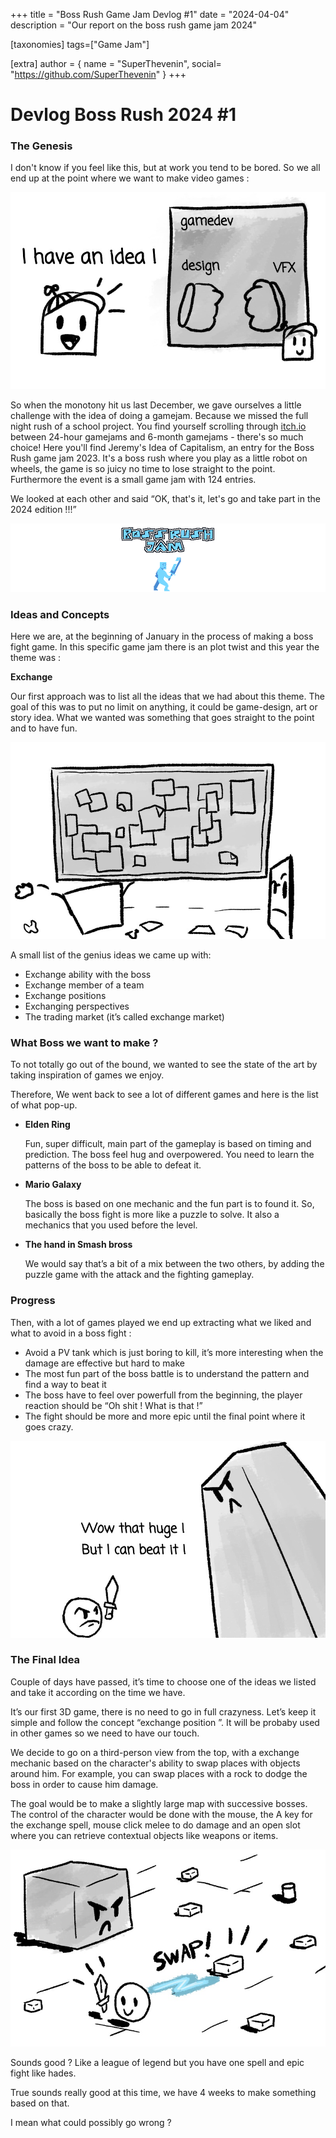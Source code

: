 +++
title = "Boss Rush Game Jam Devlog #1"
date = "2024-04-04"
description = "Our report on the boss rush game jam 2024"

[taxonomies]
tags=["Game Jam"]

[extra]
author = { name = "SuperThevenin", social= "https://github.com/SuperThevenin" }
+++

# Devlog Boss Rush 2024 #1

### The Genesis

I don't know if you feel like this, but at work you tend to be bored. So we all end up at the point where we want to make video games : 

![idea picture](https://github.com/SuperThevenin/superthevenin.github.io/blob/main/static/pictures/devblog1.jpg?raw=true "Idea Picture")

So when the monotony hit us last December, we gave ourselves a little challenge with the idea of doing a gamejam. Because we missed the full night rush of a school project. You find yourself scrolling through [itch.io](http://itch.io/) between 24-hour gamejams and 6-month gamejams - there's so much choice! Here you'll find Jeremy's Idea of Capitalism, an entry for the Boss Rush game jam 2023. It's a boss rush where you play as a little robot on wheels, the game is so juicy no time to lose straight to the point. Furthermore the event is a small game jam with 124 entries. 

We looked at each other and said “OK, that's it, let's go and take part in the 2024 edition !!!”

![boss rush logo](https://github.com/SuperThevenin/superthevenin.github.io/blob/main/static/pictures/bossrushlogo.png?raw=true "boss rush logo")


### Ideas and Concepts

Here we are, at the beginning of January in the process of making a boss fight game. In this specific game jam there is an plot twist and this year the theme was :

 **Exchange**

Our first approach was to list all the ideas that we had about this theme. The goal of this was to put no limit on anything, it could be game-design, art or story idea. What we wanted was something that goes straight to the point and to have fun.

![white board with lot of post-it](https://github.com/SuperThevenin/superthevenin.github.io/blob/main/static/pictures/devlog4_1.jpg?raw=true "white board with lot of post-it")


A small list of the genius ideas we came up with:

- Exchange ability with the boss
- Exchange member of a team
- Exchange positions
- Exchanging perspectives
- The trading market (it’s called exchange market)

### What Boss we want to make ? 

To not totally go out of the bound, we wanted to see the state of the art by taking inspiration of games we enjoy.

Therefore, We went back to see a lot of different games and here is the list of what pop-up.

- **Elden Ring**

    Fun, super difficult, main part of the gameplay is based on timing and prediction. The boss feel hug and overpowered. You need to learn the patterns of the boss to be able to defeat it. 

- **Mario Galaxy**

    The boss is based on one mechanic and the fun part is to found it. So, basically the boss fight is more like a puzzle to solve. It also a mechanics that you used before the level.

- **The hand in Smash bross**
 
    We would say that’s a bit of a mix between the two others, by adding the puzzle game with the attack and the fighting gameplay.


### Progress

Then, with a lot of games played we end up extracting what we liked and what to avoid in a boss fight :

- Avoid a PV tank which is just boring to kill, it’s more interesting when the damage are effective but hard to make
- The most fun part of the boss battle is to understand the pattern and find a way to beat it
- The boss have to feel over powerfull from the beginning, the player reaction should be “Oh shit ! What is that !”
- The fight should be more and more epic until the final point where it goes crazy.

![massive boss](https://github.com/SuperThevenin/superthevenin.github.io/blob/main/static/pictures/devlog3.jpg?raw=true "massive boss")

### The Final Idea

Couple of days have passed, it’s time to choose one of the ideas we listed and take it according on the time we have.

It’s our first 3D game, there is no need to go in full crazyness. Let’s keep it simple and follow the concept “exchange position ”. It will be probaby used in other games so we need to have our touch.

We decide to go on a third-person view from the top, with a exchange mechanic based on the character's ability to swap places with objects around him. For example, you can swap places with a rock to dodge the boss in order to cause him damage. 

The goal would be to make a slightly large map with successive bosses. The control of the character would be done with the mouse, the A key for the exchange spell, mouse click melee to do damage and an open slot where you can retrieve contextual objects like weapons or items.

![swap rocks](https://github.com/SuperThevenin/superthevenin.github.io/blob/main/static/pictures/devlog2.jpg?raw=true "swap rocks")

Sounds good ? Like a league of legend but you have one spell and epic fight like hades.

True sounds really good at this time, we have 4 weeks to make something based on that.

I mean what could possibly go wrong ?